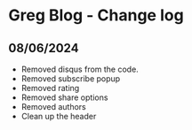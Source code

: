 # Greg Blog - Change log

## 08/06/2024

- Removed disqus from the code.
- Removed subscribe popup
- Removed rating
- Removed share options
- Removed authors
- Clean up the header
